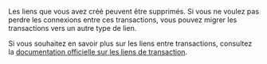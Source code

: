 Les liens que vous avez créé peuvent être supprimés. Si vous ne voulez pas perdre les connexions entre ces transactions, vous pouvez migrer les transactions vers un autre type de lien.

Si vous souhaitez en savoir plus sur les liens entre transactions, consultez la [documentation officielle sur les liens de transaction](https://docs.firefly-iii.org/advanced-concepts/links).